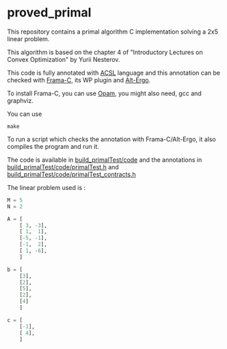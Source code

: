 # proved_primal

This repository contains a primal algorithm C implementation solving a
2x5 linear problem.

This algorithm is based on the chapter 4 of
"Introductory Lectures on Convex Optimization" by Yurii Nesterov.

This code is fully annotated with [ACSL](https://frama-c.com/acsl.html)
language and this annotation can be checked with
[Frama-C](https://frama-c.com/index.html),
its WP plugin and [Alt-Ergo](http://alt-ergo.lri.fr/).

To install Frama-C, you can use [Opam](https://opam.ocaml.org/), you
might also need, gcc and graphviz.

You can use

```
make
```
To run a script which checks the annotation with Frama-C/Alt-Ergo, it also
compiles the program and run it.

The code is available in [build_primalTest/code](build_primalTest/code) and the annotations in
[build_primalTest/code/primalTest.h](build_primalTest/code/primalTest.h) and
[build_primalTest/code/primalTest_contracts.h](build_primalTest/code/primalTest_contracts.h)

The linear problem used is :

```python
M = 5
N = 2

A = [
    [ 3, -3],
    [ 1,  1],
    [-5, -1],
    [-1,  2],
    [ 1, -6],
    ]

b = [
    [3],
    [2],
    [5],
    [2],
    [4]
    ]

c = [
    [-1],
    [ 4],
    ]
```

